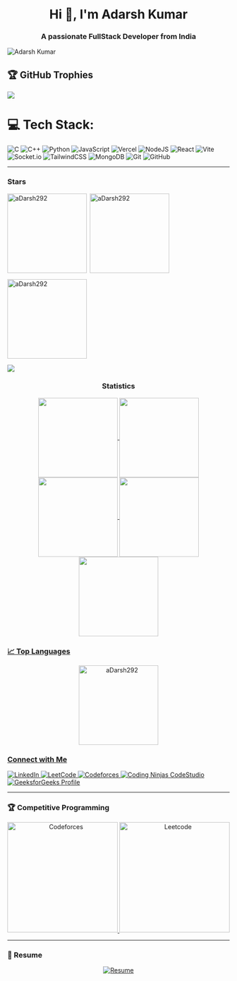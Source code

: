 <h1 align="center">Hi 👋, I'm Adarsh Kumar</h1>
<h3 align="center">A passionate FullStack Developer from India</h3>

<p align="left"> 
  <img src="https://komarev.com/ghpvc/?username=aDarsh292&label=Profile%20views&color=0e75b6&style=flat" alt="Adarsh Kumar" /> 
</p>

## 🏆 GitHub Trophies
![](https://github-profile-trophy.vercel.app/?username=aDarsh292&theme=default&no-frame=true&no-bg=false&margin-w=4)

# 💻 Tech Stack:
![C](https://img.shields.io/badge/c-%2300599C.svg?style=flat&logo=c&logoColor=white) 
![C++](https://img.shields.io/badge/c++-%2300599C.svg?style=flat&logo=c%2B%2B&logoColor=white) 
![Python](https://img.shields.io/badge/python-3670A0?style=flat&logo=python&logoColor=ffdd54) 
![JavaScript](https://img.shields.io/badge/javascript-%23323330.svg?style=flat&logo=javascript&logoColor=%23F7DF1E) 
![Vercel](https://img.shields.io/badge/vercel-%23000000.svg?style=flat&logo=vercel&logoColor=white) 
![NodeJS](https://img.shields.io/badge/node.js-6DA55F?style=flat&logo=node.js&logoColor=white) 
![React](https://img.shields.io/badge/react-%2320232a.svg?style=flat&logo=react&logoColor=%2361DAFB) 
![Vite](https://img.shields.io/badge/vite-%23646CFF.svg?style=flat&logo=vite&logoColor=white) 
![Socket.io](https://img.shields.io/badge/Socket.io-black?style=flat&logo=socket.io&badgeColor=010101) 
![TailwindCSS](https://img.shields.io/badge/tailwindcss-%2338B2AC.svg?style=flat&logo=tailwind-css&logoColor=white) 
![MongoDB](https://img.shields.io/badge/MongoDB-%234ea94b.svg?style=flat&logo=mongodb&logoColor=white)
![Git](https://img.shields.io/badge/git-%23F05033.svg?style=flat&logo=git&logoColor=white) 
![GitHub](https://img.shields.io/badge/github-%23121011.svg?style=flat&logo=github&logoColor=white)

---

<h3 align="left">Stars</h3>
<img align="left" height="180em" src="https://github-readme-stats.vercel.app/api/top-langs/?username=aDarsh292&layout=compact&theme=vision-friendly-dark&include_all_commits=true&count_private=true" alt="aDarsh292" />

<p>&nbsp;<img align="center" height="180em" src="https://github-readme-stats.vercel.app/api?username=aDarsh292&theme=calm_pink&hide_border=false&include_all_commits=true&count_private=true" alt="aDarsh292" /></p>

<p><img align="center" height="180em" src="https://github-readme-streak-stats.herokuapp.com/?user=aDarsh292&theme=vue-dark" alt="aDarsh292" /></p>

<img src="https://user-images.githubusercontent.com/73097560/115834477-dbab4500-a447-11eb-908a-139a6edaec5c.gif"><h3 align="center">Statistics</h3>
<div align="center">
<a href="https://github.com/aDarsh292">
<img align="center" src="http://github-profile-summary-cards.vercel.app/api/cards/stats?username=aDarsh292&theme=2077" height="180em" />
<img align="center" src="http://github-profile-summary-cards.vercel.app/api/cards/most-commit-language?username=aDarsh292&theme=2077" height="180em" />
<img align="center" src="http://github-profile-summary-cards.vercel.app/api/cards/repos-per-language?username=aDarsh292&theme=2077" height="180em" />
<img align="center" src="http://github-profile-summary-cards.vercel.app/api/cards/productive-time?username=aDarsh292&theme=2077" height="180em" />
<img align="center" src="http://github-profile-summary-cards.vercel.app/api/cards/profile-details?username=aDarsh292&theme=2077" height="180em" />
</div>

<h3 align="left">📈 Top Languages</h3>
<p align="center">
  <img height="180em" src="https://github-readme-stats.vercel.app/api/top-langs/?username=aDarsh292&layout=compact&theme=vision-friendly-dark&include_all_commits=true&count_private=true" alt="aDarsh292" />
</p>

<h3 align="left">Connect with Me</h3>
<p align="left">
  <a href="https://www.linkedin.com/in/adarshkumar292/" target="_blank">
    <img src="https://img.shields.io/badge/LinkedIn-%230077B5.svg?style=for-the-badge&logo=linkedin&logoColor=white" alt="LinkedIn">
  </a>
  <a href="https://leetcode.com/fdgdhadxxxarcdf" target="_blank">
    <img src="https://img.shields.io/badge/LeetCode-%23FFA116.svg?style=for-the-badge&logo=leetcode&logoColor=white" alt="LeetCode">
  </a>
  <a href="https://codeforces.com/profile/aDarsh_292" target="_blank">
    <img src="https://codeforces-readme-stats.vercel.app/api/badge?username=aDarsh_292" alt="Codeforces">
  </a>
  <a href="https://www.naukri.com/code360/profile/aDarsh_292" target="_blank">
    <img src="https://img.shields.io/badge/Coding%20Ninjas-%23FF6F00.svg?style=for-the-badge&logo=codingninjas&logoColor=white" alt="Coding Ninjas CodeStudio">
  </a>
  <a href="https://www.geeksforgeeks.org/user/adarsh292/" target="_blank">
    <img src="https://img.shields.io/badge/GeeksforGeeks-%2300FF00.svg?style=for-the-badge&logo=geeksforgeeks&logoColor=white" alt="GeeksforGeeks Profile">
  </a>
</p>

---

<h3 align="left">🏆 Competitive Programming</h3>
<p align="center">
  <a href="https://codeforces.com/profile/aDarsh_292" target="_blank">
    <img src="https://codeforces-readme-stats.vercel.app/api/card?username=aDarsh_292" alt="Codeforces" height="250" />
  </a>
  <a href="https://leetcode.com/fdgdhadxxxarcdf" target="_blank">
    <img src="https://leetcard.jacoblin.cool/fdgdhadxxxarcdf?ext=contest" alt="Leetcode" height="250" />
  </a>
</p>

---

<h3 align="left">📄 Resume</h3>
<p align="center">
  <a href="https://drive.google.com/drive/folders/19lxrZOgbVAbV5TuGOlv5XiWoky06Kdp0" target="_blank">
    <img src="https://img.shields.io/badge/Resume-View%20Here-%230077B5?style=for-the-badge&logo=google-drive&logoColor=white" alt="Resume">
  </a>
</p>
